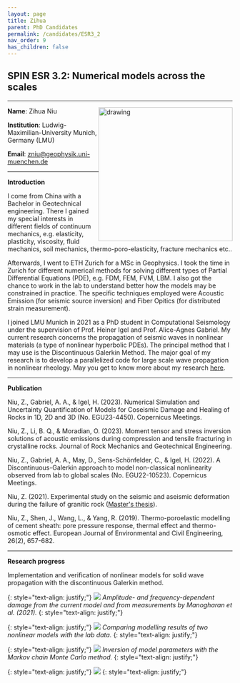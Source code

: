 ```yaml
---
layout: page
title: Zihua
parent: PhD Candidates
permalink: /candidates/ESR3_2
nav_order: 9
has_children: false
---
```


## SPIN ESR 3.2: Numerical models across the scales

---
__Name__: Zihua Niu          <img src="/candidates/files/ESR3_2_1.jpg" alt="drawing" width="300" style="float:right"/>

__Institution__: Ludwig-Maximilian-University Munich, Germany (LMU)

__Email__: zniu@geophysik.uni-muenchen.de

---
__Introduction__

I come from China with a Bachelor in Geotechnical engineering. There I gained my special interests in different fields of continuum mechanics, e.g. elasticity, plasticity, viscosity, fluid mechanics, soil mechanics, thermo-poro-elasticity, fracture mechanics etc.. 

Afterwards, I went to ETH Zurich for a MSc in Geophysics. I took the time in Zurich for different numerical methods for solving different types of Partial Differential Equations (PDE), e.g. FDM, FEM, FVM, LBM. I also got the chance to work in the lab to understand better how the models may be constrained in practice. The specific techniques employed were Acoustic Emission (for seismic source inversion) and Fiber Opitics (for distributed strain measurement).

I joined LMU Munich in 2021 as a PhD student in Computational Seismology under the supervision of Prof. Heiner Igel and Prof. Alice-Agnes Gabriel. My current research concerns the propagation of seismic waves in nonlinear materials (a type of nonlinear hyperbolic PDEs). The principal method that I may use is the Discontinuous Galerkin Method. The major goal of my research is to develop a parallelized code for large scale wave propagation in nonlinear rheology. May you get to know more about my research [here](https://aangniu.github.io/).

---
__Publication__

Niu, Z., Gabriel, A. A., & Igel, H. (2023). Numerical Simulation and Uncertainty Quantification of Models for Coseismic Damage and Healing of Rocks in 1D, 2D and 3D (No. EGU23-4450). Copernicus Meetings.

Niu, Z., Li, B. Q., & Moradian, O. (2023). Moment tensor and stress inversion solutions of acoustic emissions during compression and tensile fracturing in crystalline rocks. Journal of Rock Mechanics and Geotechnical Engineering.

Niu, Z., Gabriel, A. A., May, D., Sens-Schönfelder, C., & Igel, H. (2022). A Discontinuous-Galerkin approach to model non-classical nonlinearity observed from lab to global scales (No. EGU22-10523). Copernicus Meetings.

Niu, Z. (2021). Experimental study on the seismic and aseismic deformation during the failure of granitic rock ([Master's thesis](https://www.research-collection.ethz.ch/handle/20.500.11850/516187)).

Niu, Z., Shen, J., Wang, L., & Yang, R. (2019). Thermo-poroelastic modelling of cement sheath: pore pressure response, thermal effect and thermo-osmotic effect. European Journal of Environmental and Civil Engineering, 26(2), 657-682.

---
__Research progress__

Implementation and verification of nonlinear models for solid wave propagation with the discontinuous Galerkin method.

{: style="text-align: justify;"}
![](/candidates/files/esr3_2_2.png)
<span>*Amplitude- and frequency-dependent damage from the current model and from measurements by Manogharan et al. (2021).*</span>
{: style="text-align: justify;"}

{: style="text-align: justify;"}
![](/candidates/files/esr3_2_5.png)
<span>*Comparing modelling results of two nonlinear models with the lab data.*</span>
{: style="text-align: justify;"}

{: style="text-align: justify;"}
![](/candidates/files/esr3_2_4.png)
<span>*Inversion of model parameters with the Markov chain Monte Carlo method.*</span>
{: style="text-align: justify;"}

{: style="text-align: justify;"}
![](/candidates/files/esr3_2_3.png)
{: style="text-align: justify;"}





